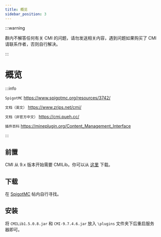 ```yaml
---
title: 概览
sidebar_position: 3
---
```


:::warning

群内不解答任何有关 CMI 的问题，请勿发送相关内容，遇到问题如果购买了 CMI 请联系作者，否则自行解决。

:::

# 概览

:::info

`SpigotMC` https://www.spigotmc.org/resources/3742/

`文档（英文）` https://www.zrips.net/cmi/

`文档（非官方中文）` https://cmi.pueh.cc/

`插件百科` https://mineplugin.org/Content_Management_Interface

:::

## 前置

CMI 从 9.x 版本开始需要 CMILib。你可以从 [这里](https://www.spigotmc.org/resources/cmilib.87610/) 下载。

## 下载

在 [SpigotMC](https://www.spigotmc.org/resources/3742/) 帖内自行寻找。

## 安装

将 `CMILib1.5.0.8.jar` 和 `CMI-9.7.4.6.jar` 放入 `\plugins` 文件夹下后重启服务器即可。